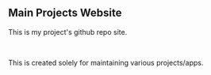 ## Main Projects Website

This is my project's github repo site.

<br/>

This is created solely for maintaining various projects/apps.